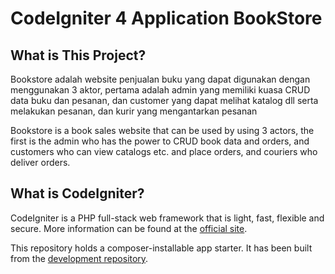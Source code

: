 # CodeIgniter 4 Application BookStore

## What is This Project?
Bookstore adalah website penjualan buku yang dapat digunakan dengan menggunakan 3 aktor, pertama adalah admin yang memiliki kuasa CRUD data buku dan pesanan, dan customer yang dapat melihat katalog dll serta melakukan pesanan, dan kurir yang mengantarkan pesanan

Bookstore is a book sales website that can be used by using 3 actors, the first is the admin who has the power to CRUD book data and orders, and customers who can view catalogs etc. and place orders, and couriers who deliver orders.

## What is CodeIgniter?

CodeIgniter is a PHP full-stack web framework that is light, fast, flexible and secure.
More information can be found at the [official site](http://codeigniter.com).

This repository holds a composer-installable app starter.
It has been built from the
[development repository](https://github.com/codeigniter4/CodeIgniter4).


